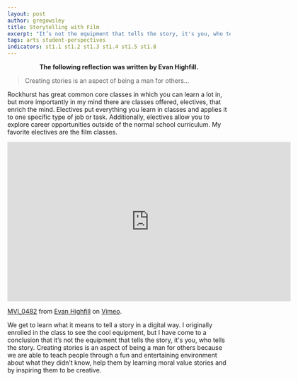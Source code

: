 ```yaml
---
layout: post
author: gregowsley
title: Storytelling with Film
excerpt: "It’s not the equipment that tells the story, it's you, who tells the story."
tags: arts student-perspectives
indicators: st1.1 st1.2 st1.3 st1.4 st1.5 st1.8
---
```

<center>
<b>The following reflection was written by Evan Highfill.</b>
</center>

<blockquote>Creating stories is an
aspect of being a man for others...</blockquote>



Rockhurst has great common core classes in which you can learn a lot in, but more importantly
in my mind there are classes offered, electives, that enrich the mind. Electives put everything
you learn in classes and applies it to one specific type of job or task. Additionally, electives allow
you to explore career opportunities outside of the normal school curriculum. My favorite electives are the film classes. 

<iframe src="https://player.vimeo.com/video/239862659" width="640" height="360" frameborder="0" webkitallowfullscreen mozallowfullscreen allowfullscreen></iframe>
<p><a href="https://vimeo.com/239862659">MVI_0482</a> from <a href="https://vimeo.com/user70049260">Evan Highfill</a> on <a href="https://vimeo.com">Vimeo</a>.</p>

We get to learn what it means to tell a story in a digital way. I originally enrolled in the class to see the cool equipment, but I have come to a conclusion that
it’s not the equipment that tells the story, it's you, who tells the story. Creating stories is an
aspect of being a man for others because we are able to teach people through a fun and
entertaining environment about what they didn’t know, help them by learning moral value stories
and by inspiring them to be creative.
